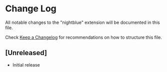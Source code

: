 # Change Log

All notable changes to the "nightblue" extension will be documented in this file.

Check [Keep a Changelog](http://keepachangelog.com/) for recommendations on how to structure this file.

## [Unreleased]

- Initial release
